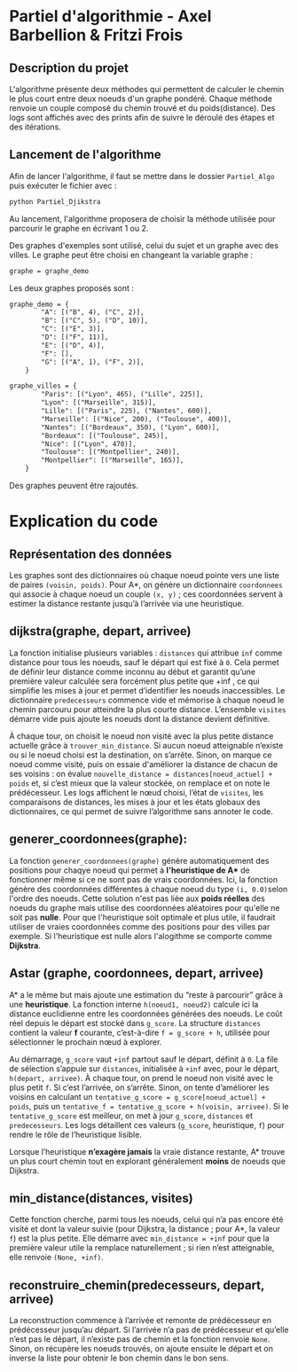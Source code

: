 # Partiel d'algorithmie - Axel Barbellion & Fritzi Frois

## Description du projet

L'algorithme présente deux méthodes qui permettent de calculer le chemin le plus court entre deux noeuds d'un graphe pondéré. Chaque méthode renvoie un couple composé du chemin trouvé et du poids(distance). Des logs sont affichés avec des prints afin de suivre le déroulé des étapes et des itérations.

## Lancement de l'algorithme

Afin de lancer l'algorithme, il faut se mettre dans le dossier `Partiel_Algo` puis exécuter le fichier avec :

```txt
python Partiel_Djikstra
```

Au lancement, l'algorithme proposera de choisir la méthode utilisée pour parcourir le graphe en écrivant 1 ou 2.

Des graphes d'exemples sont utilisé, celui du sujet et un graphe avec des villes. Le graphe peut être choisi en changeant la variable graphe :

```txt
graphe = graphe_demo
```

Les deux graphes proposés sont :

```txt
graphe_demo = {
        "A": [("B", 4), ("C", 2)],
        "B": [("C", 5), ("D", 10)],
        "C": [("E", 3)],
        "D": [("F", 11)],
        "E": [("D", 4)],
        "F": [],
        "G": [("A", 1), ("F", 2)],
    }
```

```txt
graphe_villes = {
        "Paris": [("Lyon", 465), ("Lille", 225)],
        "Lyon": [("Marseille", 315)],
        "Lille": [("Paris", 225), ("Nantes", 600)],
        "Marseille": [("Nice", 200), ("Toulouse", 400)],
        "Nantes": [("Bordeaux", 350), ("Lyon", 600)],
        "Bordeaux": [("Toulouse", 245)],
        "Nice": [("Lyon", 470)],
        "Toulouse": [("Montpellier", 240)],
        "Montpellier": [("Marseille", 165)],
    }
```

Des graphes peuvent être rajoutés.

# Explication du code

## Représentation des données

Les graphes sont des dictionnaires où chaque noeud pointe vers une liste de paires `(voisin, poids)`. Pour A\*, on génère un dictionnaire `coordonnees` qui associe à chaque noeud un couple `(x, y)` ; ces coordonnées servent à estimer la distance restante jusqu’à l’arrivée via une heuristique.

## dijkstra(graphe, depart, arrivee)

La fonction initialise plusieurs variables : `distances` qui attribue `inf` comme distance pour tous les noeuds, sauf le départ qui est fixé à `0`. Cela permet de définir leur distance comme inconnu au début et garantit qu’une première valeur calculée sera forcément plus petite que +inf , ce qui simplifie les mises à jour et permet d’identifier les noeuds inaccessibles. Le dictionnaire `predecesseurs` commence vide et mémorise à chaque noeud le chemin parcouru pour atteindre la plus courte distance. L’ensemble `visites` démarre vide puis ajoute les noeuds dont la distance devient définitive.

À chaque tour, on choisit le noeud non visité avec la plus petite distance actuelle grâce à `trouver_min_distance`. Si aucun noeud atteignable n’existe ou si le noeud choisi est la destination, on s’arrête. Sinon, on marque ce noeud comme visité, puis on essaie d'améliorer la distance de chacun de ses voisins : on évalue `nouvelle_distance = distances[noeud_actuel] + poids` et, si c’est mieux que la valeur stockée, on remplace et on note le prédécesseur. Les logs affichent le nœud choisi, l’état de `visites`, les comparaisons de distances, les mises à jour et les états globaux des dictionnaires, ce qui permet de suivre l’algorithme sans annoter le code.

## generer_coordonnees(graphe):

La fonction `generer_coordonnees(graphe)` génère automatiquement des positions pour chaqye noeud qui permet à **l'heuristique de A\*** de fonctionner même si ce ne sont pas de vrais coordonnées. Ici, la fonction génère des coordonnées différentes à chaque noeud du type `(i, 0.0)`selon l'ordre des noeuds.
Cette solution n'est pas liée aux **poids réelles** des noeuds du graphe mais utilise des coordonnées aléatoires pour qu'elle ne soit pas **nulle**. Pour que l'heuristique soit optimale et plus utile, il faudrait utiliser de vraies coordonnées comme des positions pour des villes par exemple. Si l'heuristique est nulle alors l'alogithme se comporte comme **Dijkstra**.

## Astar (graphe, coordonnees, depart, arrivee)

A\* a le même but mais ajoute une estimation du “reste à parcourir” grâce à une **heuristique**. La fonction interne `h(noeud1, noeud2)` calcule ici la distance euclidienne entre les coordonnées générées des noeuds. Le coût réel depuis le départ est stocké dans `g_score`. La structure `distances` contient la valeur **f** courante, c’est-à-dire `f = g_score + h`, utilisée pour sélectionner le prochain nœud à explorer.

Au démarrage, `g_score` vaut `+inf` partout sauf le départ, définit à `0`. La file de sélection s’appuie sur `distances`, initialisée à `+inf` avec, pour le départ, `h(depart, arrivee)`. À chaque tour, on prend le noeud non visité avec le plus petit `f`. Si c’est l’arrivée, on s’arrête. Sinon, on tente d’améliorer les voisins en calculant un `tentative_g_score = g_score[noeud_actuel] + poids`, puis un `tentative_f = tentative_g_score + h(voisin, arrivee)`. Si le `tentative_g_score` est meilleur, on met à jour `g_score`, `distances` et `predecesseurs`. Les logs détaillent ces valeurs (`g_score`, heuristique, `f`) pour rendre le rôle de l’heuristique lisible.

Lorsque l’heuristique **n’exagère jamais** la vraie distance restante, A\* trouve un plus court chemin tout en explorant généralement **moins** de noeuds que Dijkstra.

## min_distance(distances, visites)

Cette fonction cherche, parmi tous les noeuds, celui qui n’a pas encore été visité et dont la valeur suivie (pour Dijkstra, la distance ; pour A\*, la valeur `f`) est la plus petite. Elle démarre avec `min_distance = +inf` pour que la première valeur utile la remplace naturellement ; si rien n’est atteignable, elle renvoie `(None, +inf)`.

## reconstruire_chemin(predecesseurs, depart, arrivee)

La reconstruction commence à l’arrivée et remonte de prédécesseur en prédécesseur jusqu’au départ. Si l’arrivée n’a pas de prédécesseur et qu’elle n’est pas le départ, il n’existe pas de chemin et la fonction renvoie `None`. Sinon, on récupère les noeuds trouvés, on ajoute ensuite le départ et on inverse la liste pour obtenir le bon chemin dans le bon sens.
